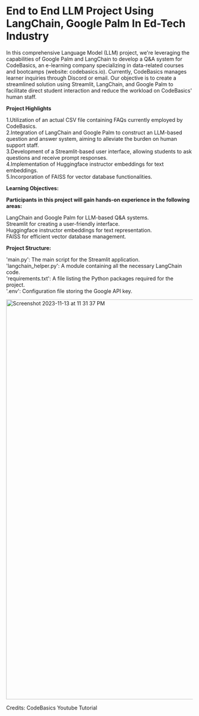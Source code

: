 # End to End LLM Project Using LangChain, Google Palm In Ed-Tech Industry


In this comprehensive Language Model (LLM) project, we're leveraging the capabilities of Google Palm and LangChain to develop a Q&A system for CodeBasics, an e-learning company specializing in data-related courses and bootcamps (website: codebasics.io). Currently, CodeBasics manages learner inquiries through Discord or email. Our objective is to create a streamlined solution using Streamlit, LangChain, and Google Palm to facilitate direct student interaction and reduce the workload on CodeBasics' human staff.

**Project Highlights**

1.Utilization of an actual CSV file containing FAQs currently employed by CodeBasics.  
2.Integration of LangChain and Google Palm to construct an LLM-based question and answer system, aiming to alleviate the burden on human support staff.  
3.Development of a Streamlit-based user interface, allowing students to ask questions and receive prompt responses.  
4.Implementation of Huggingface instructor embeddings for text embeddings.  
5.Incorporation of FAISS for vector database functionalities.  

**Learning Objectives:**

**Participants in this project will gain hands-on experience in the following areas:**

LangChain and Google Palm for LLM-based Q&A systems.  
Streamlit for creating a user-friendly interface.  
Huggingface instructor embeddings for text representation.  
FAISS for efficient vector database management.  

**Project Structure:**

'main.py': The main script for the Streamlit application.  
'langchain_helper.py': A module containing all the necessary LangChain code.  
'requirements.txt': A file listing the Python packages required for the project.  
'.env': Configuration file storing the Google API key.  

<img width="1077" alt="Screenshot 2023-11-13 at 11 31 37 PM" src="https://github.com/ro468/LLM_Learning_Progress_Rohini/assets/82668945/922cf3d1-edaa-4d03-bb15-30f9335a8952">







Credits: CodeBasics Youtube Tutorial
